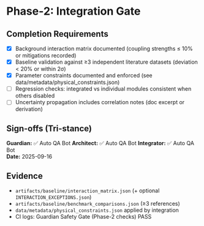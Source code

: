 # Phase-2: Integration Gate

## Completion Requirements
- [x] Background interaction matrix documented (coupling strengths ≤ 10% or mitigations recorded)
- [x] Baseline validation against ≥3 independent literature datasets (deviation < 20% or within 2σ)
- [x] Parameter constraints documented and enforced (see data/metadata/physical_constraints.json)
- [ ] Regression checks: integrated vs individual modules consistent when others disabled
- [ ] Uncertainty propagation includes correlation notes (doc excerpt or derivation)

## Sign-offs (Tri-stance)

**Guardian:** ✅ Auto QA Bot    **Architect:** ✅ Auto QA Bot    **Integrator:** ✅ Auto QA Bot  
**Date:** 2025-09-16

## Evidence
- `artifacts/baseline/interaction_matrix.json` (+ optional `INTERACTION_EXCEPTIONS.json`)
- `artifacts/baseline/benchmark_comparisons.json` (≥3 references)
- `data/metadata/physical_constraints.json` applied by integration
- CI logs: Guardian Safety Gate (Phase-2 checks) PASS
